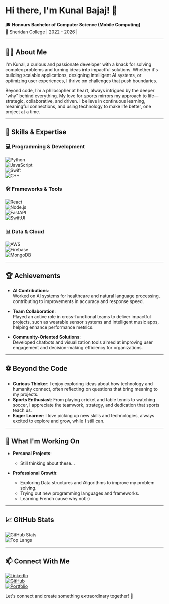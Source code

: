 # Hi there, I'm Kunal Bajaj! 👋  

🎓 **Honours Bachelor of Computer Science (Mobile Computing)**  
📍 Sheridan College | 2022 - 2026 |

---

## 👨‍💻 About Me  

I'm Kunal, a curious and passionate developer with a knack for solving complex problems and turning ideas into impactful solutions. Whether it's building scalable applications, designing intelligent AI systems, or optimizing user experiences, I thrive on challenges that push boundaries.  

Beyond code, I’m a philosopher at heart, always intrigued by the deeper "why" behind everything. My love for sports mirrors my approach to life—strategic, collaborative, and driven. I believe in continuous learning, meaningful connections, and using technology to make life better, one project at a time.  

---

## 🌟 Skills & Expertise  

### 💻 Programming & Development  
![Python](https://img.shields.io/badge/-Python-3776AB?style=flat&logo=python&logoColor=white)  
![JavaScript](https://img.shields.io/badge/-JavaScript-F7DF1E?style=flat&logo=javascript&logoColor=black)  
![Swift](https://img.shields.io/badge/-Swift-FA7343?style=flat&logo=swift&logoColor=white)  
![C++](https://img.shields.io/badge/-C++-00599C?style=flat&logo=cplusplus&logoColor=white)  

### 🛠️ Frameworks & Tools  
![React](https://img.shields.io/badge/-ReactJS-61DAFB?style=flat&logo=react&logoColor=black)  
![Node.js](https://img.shields.io/badge/-Node.js-339933?style=flat&logo=nodedotjs&logoColor=white)  
![FastAPI](https://img.shields.io/badge/-FastAPI-009688?style=flat&logo=fastapi&logoColor=white)  
![SwiftUI](https://img.shields.io/badge/-SwiftUI-000000?style=flat&logo=swift&logoColor=white)  

### 📊 Data & Cloud  
![AWS](https://img.shields.io/badge/-AWS-232F3E?style=flat&logo=amazonaws&logoColor=white)  
![Firebase](https://img.shields.io/badge/-Firebase-FFCA28?style=flat&logo=firebase&logoColor=black)  
![MongoDB](https://img.shields.io/badge/-MongoDB-47A248?style=flat&logo=mongodb&logoColor=white)  

---

## 🏆 Achievements  

- **AI Contributions**:  
  Worked on AI systems for healthcare and natural language processing, contributing to improvements in accuracy and response speed.  

- **Team Collaboration**:  
  Played an active role in cross-functional teams to deliver impactful projects, such as wearable sensor systems and intelligent music apps, helping enhance performance metrics.  

- **Community-Oriented Solutions**:  
  Developed chatbots and visualization tools aimed at improving user engagement and decision-making efficiency for organizations.  

---

## ⚽ Beyond the Code  

- **Curious Thinker**: I enjoy exploring ideas about how technology and humanity connect, often reflecting on questions that bring meaning to my projects.  
- **Sports Enthusiast**: From playing cricket and table tennis to watching soccer, I appreciate the teamwork, strategy, and dedication that sports teach us.  
- **Eager Learner**: I love picking up new skills and technologies, always excited to explore and grow, while I still can.
    
---

## 🌱 What I'm Working On  

- **Personal Projects**:  
  - Still thinking about these...  

- **Professional Growth**:  
  - Exploring Data structures and Algorithms to improve my problem solving.
  - Trying out new programming languages and frameworks.
  - Learning French cause why not :)

---

## 📈 GitHub Stats  

![GitHub Stats](https://github-readme-stats.vercel.app/api?username=bajajku&show_icons=true&theme=tokyonight)  
![Top Langs](https://github-readme-stats.vercel.app/api/top-langs/?username=bajajku&layout=compact&theme=tokyonight)  

---

## 📫 Connect With Me  

[![LinkedIn](https://img.shields.io/badge/-LinkedIn-0077B5?style=flat&logo=linkedin&logoColor=white)](https://linkedin.com/in/kunal-bajaj1)  
[![GitHub](https://img.shields.io/badge/-GitHub-181717?style=flat&logo=github&logoColor=white)](https://github.com/bajajku)  
[![Portfolio](https://img.shields.io/badge/-Portfolio-000000?style=flat&logo=codepen&logoColor=white)](https://bajajku-github-io.vercel.app/)  

Let's connect and create something extraordinary together! 🚀  

